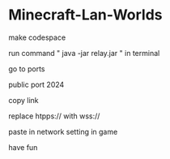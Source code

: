 # Minecraft-Lan-Worlds

make codespace

run command " java -jar relay.jar " in terminal

go to ports 

public port 2024

copy link

replace htpps:// with wss://

paste in network setting in game

have fun

